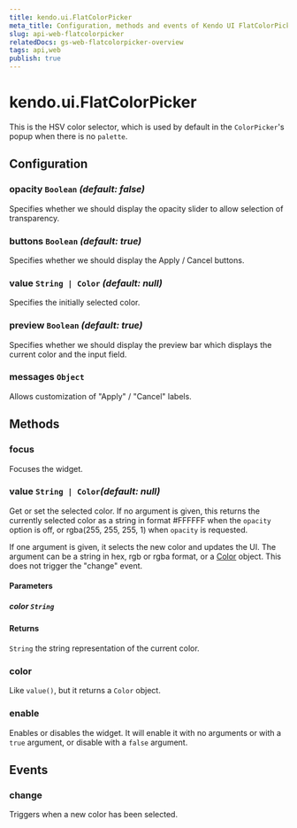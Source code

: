 ```yaml
---
title: kendo.ui.FlatColorPicker
meta_title: Configuration, methods and events of Kendo UI FlatColorPicker
slug: api-web-flatcolorpicker
relatedDocs: gs-web-flatcolorpicker-overview
tags: api,web
publish: true
---
```


# kendo.ui.FlatColorPicker

This is the HSV color selector, which is used by default in the
`ColorPicker`'s popup when there is no `palette`.

## Configuration

### opacity `Boolean` *(default: false)*

Specifies whether we should display the opacity slider to allow
selection of transparency.

### buttons `Boolean` *(default: true)*

Specifies whether we should display the Apply / Cancel buttons.

### value `String | Color` *(default: null)*

Specifies the initially selected color.

### preview `Boolean` *(default: true)*

Specifies whether we should display the preview bar which displays the
current color and the input field.

### messages `Object`

Allows customization of "Apply" / "Cancel" labels.

## Methods

### focus

Focuses the widget.

### value `String | Color`*(default: null)*

Get or set the selected color. If no argument is given, this returns the
currently selected color as a string in format #FFFFFF when the `opacity`
option is off, or rgba(255, 255, 255, 1) when `opacity` is requested.

If one argument is given, it selects the new color and updates the UI.  The
argument can be a string in hex, rgb or rgba format, or a [Color][] object.
This does not trigger the "change" event.

#### Parameters

##### color `String`

#### Returns

`String` the string representation of the current color.

### color

Like `value()`, but it returns a `Color` object.

### enable

Enables or disables the widget.  It will enable it with no arguments
or with a `true` argument, or disable with a `false` argument.

## Events

### change

Triggers when a new color has been selected.

[parseColor]: ../framework/kendo#parseColor
[Color]: ../framework/kendo#Color
